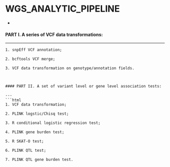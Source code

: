 # WGS_ANALYTIC_PIPELINE 
-


#### PART I. A series of VCF data transformations:

---
```html
1. snpEff VCF annotation;

2. bcftools VCF merge;

3. VCF data transformation on genotype/annotation fields.



#### PART II. A set of variant level or gene level association tests:

---
```html
1. VCF data transformation;

2. PLINK logstic/Chisq test;

3. R conditional logistic regression test;

4. PLINK gene burden test;

5. R SKAT-O test;

6. PLINK QTL test;

7. PLINK QTL gene burden test.
